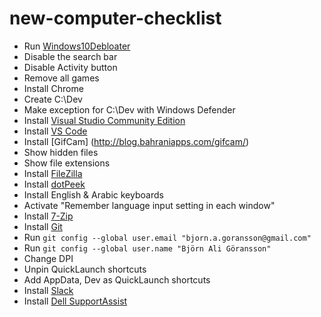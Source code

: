 # new-computer-checklist

* Run [Windows10Debloater](https://github.com/Sycnex/Windows10Debloater)
* Disable the search bar
* Disable Activity button
* Remove all games
* Install Chrome
* Create C:\Dev
* Make exception for C:\Dev with Windows Defender
* Install [Visual Studio Community Edition](https://visualstudio.microsoft.com/vs/)
* Install [VS Code](https://code.visualstudio.com/)
* Install [GifCam] (http://blog.bahraniapps.com/gifcam/)
* Show hidden files
* Show file extensions
* Install [FileZilla](https://filezilla-project.org/download.php?type=client)
* Install [dotPeek](https://www.jetbrains.com/decompiler/)
* Install English & Arabic keyboards
* Activate "Remember language input setting in each window"
* Install [7-Zip](https://www.7-zip.org)
* Install [Git](https://git-scm.com/download/win)
* Run `git config --global user.email "bjorn.a.goransson@gmail.com"`
* Run `git config --global user.name "Björn Ali Göransson"`
* Change DPI
* Unpin QuickLaunch shortcuts
* Add AppData, Dev as QuickLaunch shortcuts
* Install [Slack](https://slack.com/intl/en-se/downloads/windows)
* Install [Dell SupportAssist](https://lmgtfy.com/?q=dell+support+assist)
